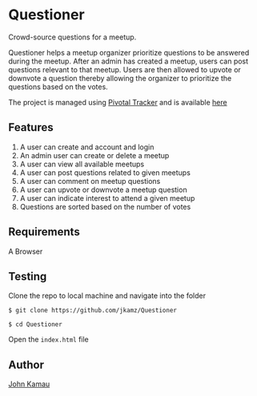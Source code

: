 # Questioner

Crowd-source questions for a meetup.

Questioner helps a meetup organizer prioritize questions to be answered during the meetup. After an admin has created a meetup, users can post questions relevant to that meetup. Users are then allowed to upvote or downvote a question thereby allowing the organizer to prioritize the questions based on the votes.

The project is managed using [Pivotal Tracker](https://www.pivotaltracker.com) and is available [here](https://www.pivotaltracker.com/n/projects/2235485)

## Features

1. A user can create and account and login
2. An admin user can create or delete a meetup
3. A user can view all available meetups
4. A user can post questions related to given meetups
5. A user can comment on meetup questions
6. A user can upvote or downvote a meetup question
7. A user can indicate interest to attend a given meetup
8. Questions are sorted based on the number of votes

## Requirements

A Browser

## Testing

Clone the repo to local machine and navigate into the folder

`$ git clone https://github.com/jkamz/Questioner`

`$ cd Questioner`

Open the `index.html` file

## Author

[John Kamau](https://github.com/jkamz)
